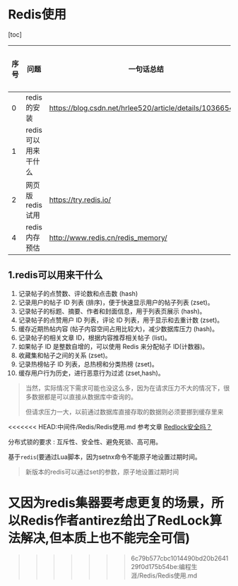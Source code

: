 # Redis使用

[toc]

| 序号 | 问题                | 一句话总结                                               | 参考文档 |
| ---- | ------------------- | -------------------------------------------------------- | -------- |
| 0    | redis的安装         | https://blog.csdn.net/hrlee520/article/details/103665450 |          |
| 1    | redis可以用来干什么 |                                                          |          |
| 2    | 网页版redis试用     | https://try.redis.io/                                    |          |
| 4    | redis内存预估       | http://www.redis.cn/redis_memory/                        |          |



## 1.redis可以用来干什么

1. 记录帖子的点赞数、评论数和点击数 (hash)
2. 记录用户的帖子 ID 列表 (排序)，便于快速显示用户的帖子列表 (zset)。 
3. 记录帖子的标题、摘要、作者和封面信息，用于列表页展示 (hash)。 
4. 记录帖子的点赞用户 ID 列表，评论 ID 列表，用于显示和去重计数 (zset)。 
5. 缓存近期热帖内容 (帖子内容空间占用比较大)，减少数据库压力 (hash)。 
6. 记录帖子的相关文章 ID，根据内容推荐相关帖子 (list)。 
7. 如果帖子 ID 是整数自增的，可以使用 Redis 来分配帖子 ID(计数器)。 
8. 收藏集和帖子之间的关系 (zset)。 
9. 记录热榜帖子 ID 列表，总热榜和分类热榜 (zset)。 
10. 缓存用户行为历史，进行恶意行为过滤 (zset,hash)。

> 当然，实际情况下需求可能也没这么多，因为在请求压力不大的情况下，很多数据都是可以直接从数据库中查询的。
>
> 但请求压力一大，以前通过数据库直接存取的数据则必须要挪到缓存里来




<<<<<<< HEAD:中间件/Redis/Redis使用.md
参考文章  [Redlock安全吗？](http://antirez.com/news/101)

分布式锁的要求 : 互斥性、安全性、避免死锁、高可用。

基于`redis`(要通过Lua脚本，因为setnx命令不能原子地设置过期时间。

> 新版本的redis可以通过set的参数，原子地设置过期时间

又因为redis集器要考虑更复的场景，所以Redis作者antirez给出了RedLock算法解决,但本质上也不能完全可信)
=======
>>>>>>> 6c79b577cbc1014490bd20b264129f0d175b54be:编程生涯/Redis/Redis使用.md



